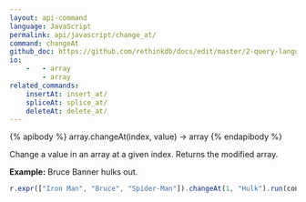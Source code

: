 ```yaml
---
layout: api-command 
language: JavaScript
permalink: api/javascript/change_at/
command: changeAt 
github_doc: https://github.com/rethinkdb/docs/edit/master/2-query-language/api/javascript/document-manipulation/changeAt.md
io:
    -   - array
        - array
related_commands:
    insertAt: insert_at/
    spliceAt: splice_at/
    deleteAt: delete_at/
---
```


{% apibody %}
array.changeAt(index, value) → array
{% endapibody %}

Change a value in an array at a given index. Returns the modified array.

__Example:__ Bruce Banner hulks out.

```js
r.expr(["Iron Man", "Bruce", "Spider-Man"]).changeAt(1, "Hulk").run(conn, callback)
```
